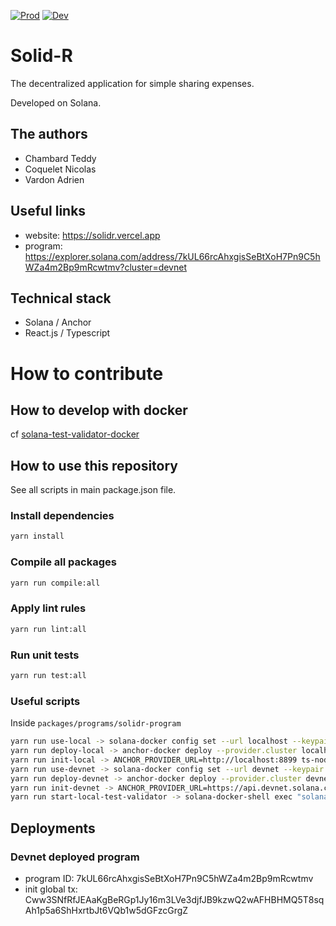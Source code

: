 [![Prod](https://github.com/tchambard/solidr/actions/workflows/ci_prod.yml/badge.svg)](https://github.com/tchambard/solidr/actions/workflows/ci_prod.yml) [![Dev](https://github.com/tchambard/solidr/actions/workflows/ci.yml/badge.svg)](https://github.com/tchambard/solidr/actions/workflows/ci.yml)

# Solid-R

The decentralized application for simple sharing expenses.

Developed on Solana.

## The authors

- Chambard Teddy
- Coquelet Nicolas
- Vardon Adrien

## Useful links

- website: https://solidr.vercel.app
- program: https://explorer.solana.com/address/7kUL66rcAhxgisSeBtXoH7Pn9C5hWZa4m2Bp9mRcwtmv?cluster=devnet

## Technical stack

- Solana / Anchor
- React.js / Typescript

# How to contribute

## How to develop with docker

cf [solana-test-validator-docker](https://github.com/tchambard/solana-test-validator-docker)

## How to use this repository

See all scripts in main package.json file.

### Install dependencies

```sh
yarn install
```

### Compile all packages

```sh
yarn run compile:all
```

### Apply lint rules

```sh
yarn run lint:all
```

### Run unit tests

```sh
yarn run test:all
```

### Useful scripts

Inside `packages/programs/solidr-program`

```sh
yarn run use-local -> solana-docker config set --url localhost --keypair /opt/.config/solana/id.json
yarn run deploy-local -> anchor-docker deploy --provider.cluster localhost
yarn run init-local -> ANCHOR_PROVIDER_URL=http://localhost:8899 ts-node migrations/initGlobal.ts
yarn run use-devnet -> solana-docker config set --url devnet --keypair /opt/.config/solana/id.json
yarn run deploy-devnet -> anchor-docker deploy --provider.cluster devnet
yarn run init-devnet -> ANCHOR_PROVIDER_URL=https://api.devnet.solana.com ts-node migrations/initGlobal.ts
yarn run start-local-test-validator -> solana-docker-shell exec "solana-test-validator --ledger /opt/.config/solana/.ledger --bind-address 0.0.0.0 --rpc-port 8899"
```

## Deployments

### Devnet deployed program

-   program ID: 7kUL66rcAhxgisSeBtXoH7Pn9C5hWZa4m2Bp9mRcwtmv
-   init global tx: Cww3SNfRfJEAaKgBeRGp1Jy16m3LVe3djfJB9kzwQ2wAFHBHMQ5T8sqAh1p5a6ShHxrtbJt6VQb1w5dGFzcGrgZ
